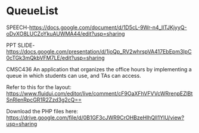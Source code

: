 # QueueList

SPEECH-https://docs.google.com/document/d/1D5cL-9Wr-n4_llTJKjyyQ-oDvXO8LUCZoYkuAUWMA44/edit?usp=sharing

PPT SLIDE- https://docs.google.com/presentation/d/1joQp_RV2whrspVA417EbEpm3IpC0cTGk3mQkbVFM7LE/edit?usp=sharing


CMSC436
An application that organizes the office hours by implementing a queue in which students can use, and TAs can access. 

Refer to this for the layout: https://www.fluidui.com/editor/live/comment/cF9OaXFhVFVVcWRrenpEZlBtSnRlenRpcGR1R2Zzd3g2cQ==


Download the PHP files here: https://drive.google.com/file/d/0B1GF3cJWR9CrOHBzeHlhQlI1YlU/view?usp=sharing
